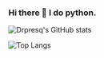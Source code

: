 ### Hi there 👋 I do python.

![Drpresq's GitHub stats](https://github-readme-stats.vercel.app/api?username=drpresq&count_private=true)

![Top Langs](https://github-readme-stats.vercel.app/api/top-langs/?username=drpresq&layout=compact)
